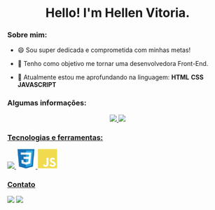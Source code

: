 <h1  align = "center" > Hello! I'm Hellen Vitoria. </ h1 >
  
### Sobre mim:

- 😄 Sou super dedicada e comprometida com minhas metas!

- 🚀 Tenho como objetivo me tornar uma desenvolvedora Front-End.

- 🌱 Atualmente estou me aprofundando na linguagem: <b>HTML</b> <b>CSS</b> <b>JAVASCRIPT</b> 

### Algumas informações:

<div align="center">
<a href="https://github.com/hellendev">
<img height="200em" src="http://github-profile-summary-cards.vercel.app/api/cards/repos-per-language?username=hellendev&theme=2077"/>
<img height="200em" src="http://github-profile-summary-cards.vercel.app/api/cards/stats?username=hellendev&theme=2077"/> 
</div>

### Tecnologias e ferramentas:

 <div> 
 <img width="45px" src="https://cdn.jsdelivr.net/gh/devicons/devicon/icons/html5/html5-original.svg" />
 <img width="45px" src="https://raw.githubusercontent.com/devicons/devicon/master/icons/css3/css3-original.svg" />
 <img width="45px" src="https://raw.githubusercontent.com/devicons/devicon/master/icons/javascript/javascript-plain.svg" />
 </div>
 
 
### Contato

 <div> 
<a href = "mailto:hellenvitoriadev@gmail.com"><img src="https://img.shields.io/badge/-Gmail-%23333?style=for-the-badge&logo=gmail&logoColor=white" target="_blank"></a>
<a href="https://www.linkedin.com/in/hellen-vitoria-032a63234/" target="_blank"><img src="https://img.shields.io/badge/-LinkedIn-%230077B5?style=for-the-badge&logo=linkedin&logoColor=white" target="_blank"></a> 
</div>
